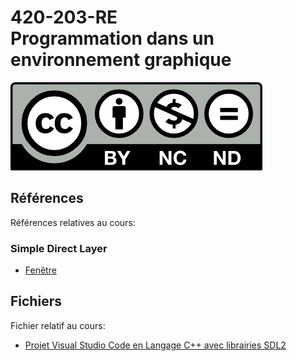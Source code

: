 # 420-203-RE<br>Programmation dans un environnement graphique

![CCL](Documents/Images/by-nc-nd.png)

## Références

Références relatives au cours:

### Simple Direct Layer

- [Fenêtre](Documents/SDLWindow.md)

## Fichiers

Fichier relatif au cours:

- [Projet Visual Studio Code en Langage C++ avec librairies SDL2](Fichiers/VSCodeSDL2Project.zip)
